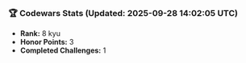 ### 🏆 Codewars Stats (Updated: 2025-09-28 14:02:05 UTC)

- **Rank:** 8 kyu
- **Honor Points:** 3
- **Completed Challenges:** 1
